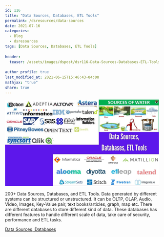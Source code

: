 ```yaml
---
id: 116    
title: "Data Sources, Databases, ETL Tools"
permalink: /dsresources/data-sources
date: 2021-07-16
categories:
  - Blog
  - dsresources
tags: [Data Sources, Databases, ETL Tools]

header:
  teaser: /assets/images/dspost/dsr116-Data-Sources-Databases-ETL-Tools.jpg

author_profile: true
last_modified_at: 2021-06-15T15:46:43-04:00
mathjax: "true"
share: true
---
```


![Data Sources, Databases, ETL Tools](/assets/images/dspost/dsr116-Data-Sources-Databases-ETL-Tools.jpg)

200+ Data Sources, Databases, and ETL Tools. Data generated by different systems can be structured or unstructured. It can be OLTP, OLAP, Audio, Video, Images, Key-Value pair, text books/articles, graph, map etc. There are different databases to store different kind of data. These databases has different features to handle different scale of data, take care of security, performance and ETL tasks.

[Data Sources, Databases](https://docs.google.com/spreadsheets/d/e/2PACX-1vRDBsF3sb-PGIRuoBcPFPvpdF6lujUFDLU3BsaX6hh1Al_4998Xabn7zWsbQ42_kym-NRXsUGIM_iNd/pubhtml?gid=477044598&single=true)
